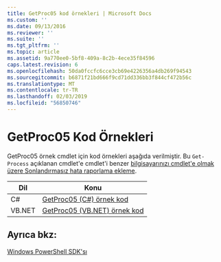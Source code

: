 ```yaml
---
title: GetProc05 kod örnekleri | Microsoft Docs
ms.custom: ''
ms.date: 09/13/2016
ms.reviewer: ''
ms.suite: ''
ms.tgt_pltfrm: ''
ms.topic: article
ms.assetid: 9a770ee0-5bf8-409a-8c2b-4ece35f84596
caps.latest.revision: 6
ms.openlocfilehash: 50da0fccfc6cce3cb69e4226356a4db269f94543
ms.sourcegitcommit: b6871f21bd666f9cd71dd336bb3f844cf472b56c
ms.translationtype: MT
ms.contentlocale: tr-TR
ms.lasthandoff: 02/03/2019
ms.locfileid: "56850746"
---
```

# <a name="getproc05-code-samples"></a>GetProc05 Kod Örnekleri

GetProc05 örnek cmdlet için kod örnekleri aşağıda verilmiştir. Bu `Get-Process` açıklanan cmdlet'e cmdlet'i benzer [bilgisayarınızı cmdlet'e olmak üzere Sonlandırmasız hata raporlama ekleme](../cmdlet/adding-non-terminating-error-reporting-to-your-cmdlet.md).

|Dil|Konu|
|--------------|-----------|
|C#|[GetProc05 (C#) örnek kod](./getproc05-csharp-sample-code.md)|
|VB.NET|[GetProc05 (VB.NET) örnek kod](./getproc05-vb-net-sample-code.md)|

## <a name="see-also"></a>Ayrıca bkz:

[Windows PowerShell SDK'sı](../windows-powershell-reference.md)